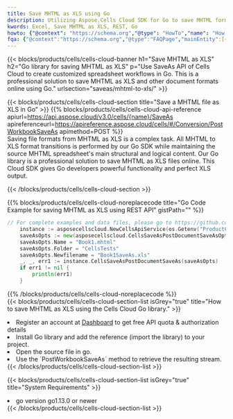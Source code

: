 ```yaml
---
title: Save MHTML as XLS using Go 
description: Utilizing Aspose.Cells Cloud SDK for Go to save MHTML format file as XLS format file. 
kwords: Excel, Save MHTML as XLS, REST, Go
howto: {"@context": "https://schema.org","@type": "HowTo","name": "How to save MHTML as XLS using the Cells Cloud Go library.","description": "How to save MHTML as XLS using the Cells Cloud Go library.","image": {"@type": "ImageObject"},"url": "/go/saveas/mhtml-to-xls/","step": [{ "@type": "HowToStep","name": "How to save MHTML as XLS using the Cells Cloud Go library. step 1", "image": {"@type": "ImageObject",},"url": "/go/saveas/mhtml-to-xls/","text": "Register an account at <a href='https://dashboard.aspose.cloud/'>Dashboard</a> to get free API quota & authorization details",},{ "@type": "HowToStep","name": "How to save MHTML as XLS using the Cells Cloud Go library. step 1", "image": {"@type": "ImageObject",},"url": "/go/saveas/mhtml-to-xls/","text": "Install Go library and add the reference (import the library) to your project.",},{ "@type": "HowToStep","name": "How to save MHTML as XLS using the Cells Cloud Go library. step 1", "image": {"@type": "ImageObject",},"url": "/go/saveas/mhtml-to-xls/","text": "Open the source file in go.",},{ "@type": "HowToStep","name": "How to save MHTML as XLS using the Cells Cloud Go library. step 1", "image": {"@type": "ImageObject",},"url": "/go/saveas/mhtml-to-xls/","text": "Use the `PostWorkbookSaveAs` method to retrieve the resulting stream.",}, ],"supply": {"@type": "HowToSupply","name": "document"},"tool": [{"@type": "HowToTool","name": "Goland, Visual Studio Code, Eclipse"},{"@type": "HowToTool","name": "Aspose Cells"}],"totalTime": "PT6M"}
fqa: {"@context":"https://schema.org","@type":"FAQPage","mainEntity":[{"@type":"Question","name":"Why save file as other formats file in C# using REST API?","acceptedAnswer":{"@type":"Answer","text":"Documents are encoded in many ways, and some files may be incompatible with the software you use. To open and read such files, just save them as appropriate file formats.<br/><ol><li>Install .NET SDK and add the reference (import the library) to your project.</li><li>Open the source file in C# using REST API.</li><li>Call the PostWorkbookSaveAsRequest() method, passing an output filename with required extension.</li><li>Get the result of save as a separate file.</li></ol>"}},{"@type":"Question","name":"What file formats can I save as with your C# library?","acceptedAnswer":{"@type":"Answer","text":"We support a variety of file formats for conversion using .NET library, including XLSX, Excel, xls , PDF, CSV, HTML, Markdown, XML, PNG, JPG, TIFF, Json, TXT and many more."}},{"@type":"Question","name":"What is the maximum allowed file size for conversion using this .NET library?","acceptedAnswer":{"@type":"Answer","text":"There are no file size limits for format conversions using .NET library."}}]}
---
```



{{< blocks/products/cells/cells-cloud-banner h1="Save MHTML as XLS" h2="Go library for saving MHTML as XLS" p="Use SaveAs API of Cells Cloud to create customized spreadsheet workflows in Go. This is a professional solution to save MHTML as XLS and other document formats online using Go." urlsection="saveas/mhtml-to-xls/" >}}

{{< blocks/products/cells/cells-cloud-section  title="Save a MHTML file as XLS in Go" >}}
{{% blocks/products/cells/cells-cloud-api-reference  apiurl=https://api.aspose.cloud/v3.0/cells/{name}/SaveAs  apireferenceurl=https://apireference.aspose.cloud/cells/#/Conversion/PostWorkbookSaveAs  apimethod=POST %}}
<br/>
Saving file formats from MHTML as XLS is a complex task. All MHTML to XLS format transitions is performed by our Go SDK while maintaining the source MHTML spreadsheet's main structural and logical content. Our Go library is a professional solution to save MHTML as XLS files online. This Cloud SDK gives Go developers powerful functionality and perfect XLS output.

{{< /blocks/products/cells/cells-cloud-section >}}

{{% blocks/products/cells/cells-cloud-noreplacecode title="Go Code Example for saving MHTML as XLS using REST API" gistPath="" %}}
  
```go
// For complete examples and data files, please go to https://github.com/aspose-cells-cloud/aspose-cells-cloud-go/
    instance := asposecellscloud.NewCellsApiService(os.Getenv("ProductClientId"), os.Getenv("ProductClientSecret"))
    saveAsOpts := new(asposecellscloud.CellsSaveAsPostDocumentSaveAsOpts)
    saveAsOpts.Name = "Book1.mhtml"
    saveAsOpts.Folder = "CellsTests"
    saveAsOpts.Newfilename = "Book1SaveAs.xls"
    _, _, err1 := instance.CellsSaveAsPostDocumentSaveAs(saveAsOpts)
    if err1 != nil {
	    println(err1)
    }
```
  
{{% /blocks/products/cells/cells-cloud-noreplacecode  %}}
<br/>
{{< blocks/products/cells/cells-cloud-section-list isGrey="true"  title="How to save MHTML as XLS using the Cells Cloud Go library." >}}
<li>Register an account at <a href="https://dashboard.aspose.cloud/">Dashboard</a> to get free API quota & authorization details</li>
<li>Install Go library and add the reference (import the library) to your project.</li>
<li>Open the source file in go.</li>
<li>Use the `PostWorkbookSaveAs` method to retrieve the resulting stream.</li>
{{< /blocks/products/cells/cells-cloud-section-list >}}

{{< blocks/products/cells/cells-cloud-section-list isGrey="true"  title="System Requirements" >}}
<li>go version go1.13.0 or newer</li>
{{< /blocks/products/cells/cells-cloud-section-list >}}
